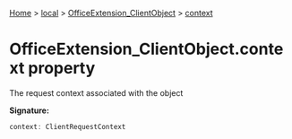 [Home](./index) &gt; [local](local.md) &gt; [OfficeExtension\_ClientObject](local.officeextension_clientobject.md) &gt; [context](local.officeextension_clientobject.context.md)

# OfficeExtension\_ClientObject.context property

The request context associated with the object

**Signature:**
```javascript
context: ClientRequestContext
```
